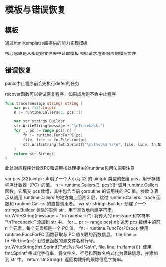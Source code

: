 # 模板与错误恢复

## 模板

通过html/templates库提供的能力实现模板

核心思路是从指定的文件夹中读取模板
根据请求渲染对应的模板文件

## 错误恢复

panic中止程序前会先执行defer的任务

recover函数可以尝试恢复程序，如果成功则不会中止程序

```go
func trace(message string) string {
	var pcs [32]uintptr
	n := runtime.Callers(3, pcs[:])

	var str strings.Builder
	str.WriteString(message + "\nTraceback:")
	for _, pc := range pcs[:n] {
		fn := runtime.FuncForPC(pc)
		file, line := fn.FileLine(pc)
		str.WriteString(fmt.Sprintf("\n\t%s:%d %s\n", file, line, fn.Name()))
	}
	return str.String()
}
```

此处对应程序计数器PC和调用栈处理相关的runtime包用法需要注意

var pcs [32]uintptr: 声明了一个大小为 32 的 uintptr 类型的数组 pcs，用于存储程序计数器（PC）的值。
n := runtime.Callers(3, pcs[:]): 调用 runtime.Callers 函数，它填充 pcs 数组，其中包含当前 goroutine 的调用栈的 PC 值。参数 3 表示从调用 runtime.Callers 的地方向上回溯 3 层，跳过 runtime.Callers、trace 函数和 runtime.Callers 的直接调用者。
var str strings.Builder: 创建了一个 strings.Builder 类型的实例 str，用于高效地构建字符串。
str.WriteString(message + "\nTraceback:"): 将传入的 message 和字符串 “\nTraceback:” 添加到 str 中。
for _, pc := range pcs[:n]: 遍历 pcs 数组中的前 n 个元素，每个元素都是一个 PC 值。
fn := runtime.FuncForPC(pc): 使用 runtime.FuncForPC 函数获取与 PC 值关联的函数信息。
file, line := fn.FileLine(pc): 获取该函数的源文件名和行号。
str.WriteString(fmt.Sprintf("\n\t%s:%d %s\n", file, line, fn.Name())): 使用 fmt.Sprintf 格式化字符串，将文件名、行号和函数名格式化为跟踪信息，并添加到 str 中。
return str.String(): 返回构建好的跟踪信息字符串。